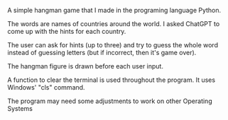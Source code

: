 A simple hangman game that I made in the programing language Python. 

The words are names of countries around the world. I asked ChatGPT to come up with the hints for each country.

The user can ask for hints (up to three) and try to guess the whole word instead of guessing letters (but if incorrect, then it's game over). 

The hangman figure is drawn before each user input.

A function to clear the terminal is used throughout the program. It uses Windows' "cls" command. 

The program may need some adjustments to work on other Operating Systems 
